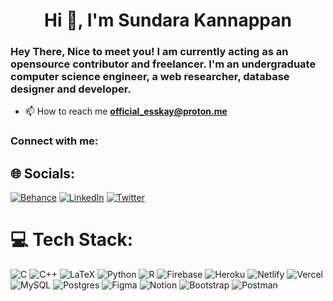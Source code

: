 <!-- Github Stats 🖤❤️💙
![GitHub Stats](https://github-readme-stats.vercel.app/api?username=sundar-k565&theme=tokyonight)

## Works 🥷
<a href="https://github.com/anuraghazra/github-readme-stats">
  <img align="center" src="https://github-readme-stats.vercel.app/api/top-langs/?username=sundar-k565&theme=tokyonight" />
</a>
-->

<h1 align="center">Hi 👋, I'm Sundara Kannappan</h1>
<h3>Hey There, Nice to meet you! I am currently acting as an opensource contributor and freelancer. I'm an undergraduate computer science engineer, a web researcher, database designer and developer.</h3>

- 📫 How to reach me **official_esskay@proton.me**

<h3 align="left">Connect with me:</h3>

## 🌐 Socials:
[![Behance](https://img.shields.io/badge/Behance-1769ff?logo=behance&logoColor=white)](https://behance.net/esskay024) [![LinkedIn](https://img.shields.io/badge/LinkedIn-%230077B5.svg?logo=linkedin&logoColor=white)](https://linkedin.com/in/thisissundar565) [![Twitter](https://img.shields.io/badge/Twitter-%231DA1F2.svg?logo=Twitter&logoColor=white)](https://twitter.com/esskay024) 

# 💻 Tech Stack:
![C](https://img.shields.io/badge/c-%2300599C.svg?style=flat-square&logo=c&logoColor=white) ![C++](https://img.shields.io/badge/c++-%2300599C.svg?style=flat-square&logo=c%2B%2B&logoColor=white) ![LaTeX](https://img.shields.io/badge/latex-%23008080.svg?style=flat-square&logo=latex&logoColor=white) ![Python](https://img.shields.io/badge/python-3670A0?style=flat-square&logo=python&logoColor=ffdd54) ![R](https://img.shields.io/badge/r-%23276DC3.svg?style=flat-square&logo=r&logoColor=white) ![Firebase](https://img.shields.io/badge/firebase-%23039BE5.svg?style=flat-square&logo=firebase) ![Heroku](https://img.shields.io/badge/heroku-%23430098.svg?style=flat-square&logo=heroku&logoColor=white) ![Netlify](https://img.shields.io/badge/netlify-%23000000.svg?style=flat-square&logo=netlify&logoColor=#00C7B7) ![Vercel](https://img.shields.io/badge/vercel-%23000000.svg?style=flat-square&logo=vercel&logoColor=white) ![MySQL](https://img.shields.io/badge/mysql-%2300f.svg?style=flat-square&logo=mysql&logoColor=white) ![Postgres](https://img.shields.io/badge/postgres-%23316192.svg?style=flat-square&logo=postgresql&logoColor=white) 	![Figma](https://img.shields.io/badge/figma-%23F24E1E.svg?style=flat-square&logo=figma&logoColor=white) ![Notion](https://img.shields.io/badge/Notion-%23000000.svg?style=flat-square&logo=notion&logoColor=white) ![Bootstrap](https://img.shields.io/badge/bootstrap-%23563D7C.svg?style=flat-square&logo=bootstrap&logoColor=white) ![Postman](https://img.shields.io/badge/Postman-FF6C37?style=flat-square&logo=postman&logoColor=white)
